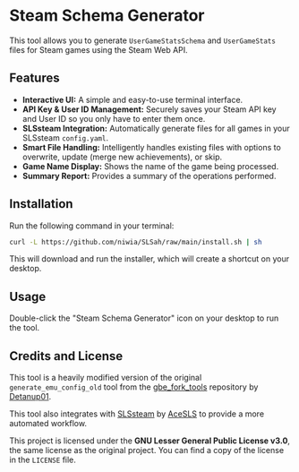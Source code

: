 # Steam Schema Generator

This tool allows you to generate `UserGameStatsSchema` and `UserGameStats` files for Steam games using the Steam Web API.

## Features

*   **Interactive UI:** A simple and easy-to-use terminal interface.
*   **API Key & User ID Management:** Securely saves your Steam API key and User ID so you only have to enter them once.
*   **SLSsteam Integration:** Automatically generate files for all games in your SLSsteam `config.yaml`.
*   **Smart File Handling:** Intelligently handles existing files with options to overwrite, update (merge new achievements), or skip.
*   **Game Name Display:** Shows the name of the game being processed.
*   **Summary Report:** Provides a summary of the operations performed.

## Installation

Run the following command in your terminal:

```bash
curl -L https://github.com/niwia/SLSah/raw/main/install.sh | sh
```

This will download and run the installer, which will create a shortcut on your desktop.

## Usage

Double-click the "Steam Schema Generator" icon on your desktop to run the tool.

## Credits and License

This tool is a heavily modified version of the original `generate_emu_config_old` tool from the [gbe_fork_tools](https://github.com/Detanup01/gbe_fork_tools) repository by [Detanup01](https://github.com/Detanup01).

This tool also integrates with [SLSsteam](https://github.com/AceSLS/SLSsteam) by [AceSLS](https://github.com/AceSLS) to provide a more automated workflow.

This project is licensed under the **GNU Lesser General Public License v3.0**, the same license as the original project. You can find a copy of the license in the `LICENSE` file.
